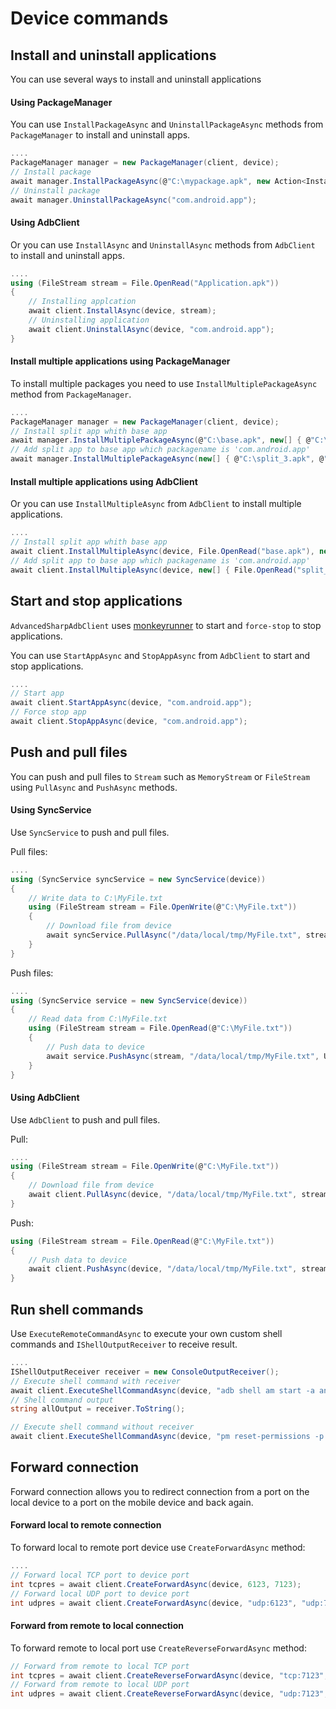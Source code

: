 # Device commands

## Install and uninstall applications

You can use several ways to install and uninstall applications

#### Using PackageManager
You can use `InstallPackageAsync` and `UninstallPackageAsync` methods from `PackageManager` to install and uninstall apps.
```csharp
....
PackageManager manager = new PackageManager(client, device);
// Install package
await manager.InstallPackageAsync(@"C:\mypackage.apk", new Action<InstallProgressEventArgs>(o => { }));
// Uninstall package
await manager.UninstallPackageAsync("com.android.app");
```

#### Using AdbClient
Or you can use `InstallAsync` and `UninstallAsync` methods from `AdbClient` to install and uninstall apps.
```csharp
....
using (FileStream stream = File.OpenRead("Application.apk"))
{
    // Installing applcation
    await client.InstallAsync(device, stream);
    // Uninstalling application
    await client.UninstallAsync(device, "com.android.app");
}
```

#### Install multiple applications using PackageManager
To install multiple packages you need to use `InstallMultiplePackageAsync` method from `PackageManager`.
```csharp
....
PackageManager manager = new PackageManager(client, device);
// Install split app whith base app
await manager.InstallMultiplePackageAsync(@"C:\base.apk", new[] { @"C:\split_1.apk", @"C:\split_2.apk" }, new Action<InstallProgressEventArgs>(a => { }));
// Add split app to base app which packagename is 'com.android.app'
await manager.InstallMultiplePackageAsync(new[] { @"C:\split_3.apk", @"C:\split_4.apk" }, "com.android.app", new Action<InstallProgressEventArgs>(a => { }));
```

#### Install multiple applications using AdbClient
Or you can use `InstallMultipleAsync` from `AdbClient` to install multiple applications.
```csharp
....
// Install split app whith base app
await client.InstallMultipleAsync(device, File.OpenRead("base.apk"), new[] { File.OpenRead("split_1.apk"), File.OpenRead("split_2.apk") });
// Add split app to base app which packagename is 'com.android.app'
await client.InstallMultipleAsync(device, new[] { File.OpenRead("split_3.apk"), File.OpenRead("split_4.apk") }, "com.android.app");
```


## Start and stop applications

`AdvancedSharpAdbClient` uses [monkeyrunner](https://developer.android.com/studio/test/monkeyrunner) to start and `force-stop` to stop applications.

You can use `StartAppAsync` and `StopAppAsync` from `AdbClient` to start and stop applications.
```csharp
....
// Start app 
await client.StartAppAsync(device, "com.android.app");
// Force stop app
await client.StopAppAsync(device, "com.android.app");
```


## Push and pull files
You can push and pull files to `Stream` such as `MemoryStream` or `FileStream` using `PullAsync` and `PushAsync` methods.

#### Using SyncService
Use `SyncService` to push and pull files.

Pull files:
```csharp
....
using (SyncService syncService = new SyncService(device)) 
{
    // Write data to C:\MyFile.txt
    using (FileStream stream = File.OpenWrite(@"C:\MyFile.txt"))
    {
        // Download file from device
        await syncService.PullAsync("/data/local/tmp/MyFile.txt", stream, null);
    }
}
```

Push files:
```csharp
....
using (SyncService service = new SyncService(device))
{
    // Read data from C:\MyFile.txt
    using (FileStream stream = File.OpenRead(@"C:\MyFile.txt"))
    {
        // Push data to device
        await service.PushAsync(stream, "/data/local/tmp/MyFile.txt", UnixFileStatus.DefaultFileMode, DateTimeOffset.Now, null);
    }
}
```

#### Using AdbClient
Use `AdbClient` to push and pull files.

Pull:
```csharp
....
using (FileStream stream = File.OpenWrite(@"C:\MyFile.txt"))
{
    // Download file from device
    await client.PullAsync(device, "/data/local/tmp/MyFile.txt", stream, new Action<SyncProgressChangedEventArgs>(o => { }));
}
```

Push:
```csharp
using (FileStream stream = File.OpenRead(@"C:\MyFile.txt"))
{
    // Push data to device
    await client.PushAsync(device, "/data/local/tmp/MyFile.txt", stream, UnixFileStatus.DefaultFileMode, DateTimeOffset.Now, new Action<SyncProgressChangedEventArgs>(o => { }));
}
```


## Run shell commands
Use `ExecuteRemoteCommandAsync` to execute your own custom shell commands and `IShellOutputReceiver` to receive result.
```csharp
....
IShellOutputReceiver receiver = new ConsoleOutputReceiver();
// Execute shell command with receiver
await client.ExecuteShellCommandAsync(device, "adb shell am start -a android.intent.action.CALL -d tel:+972527300294", receiver);
// Shell command output
string allOutput = receiver.ToString();

// Execute shell command without receiver
await client.ExecuteShellCommandAsync(device, "pm reset-permissions -p com.android.app");
```

## Forward connection
Forward connection allows you to redirect connection from a port on the local device to a port on the mobile device and back again.

#### Forward local to remote connection
To forward local to remote port device use `CreateForwardAsync` method:
```csharp
....
// Forward local TCP port to device port
int tcpres = await client.CreateForwardAsync(device, 6123, 7123);
// Forward local UDP port to device port
int udpres = await client.CreateForwardAsync(device, "udp:6123", "udp:7123", true);
```

#### Forward from remote to local connection
To forward remote to local port use `CreateReverseForwardAsync` method:
```csharp
// Forward from remote to local TCP port
int tcpres = await client.CreateReverseForwardAsync(device, "tcp:7123", "tcp:6123", true);
// Forward from remote to local UDP port
int udpres = await client.CreateReverseForwardAsync(device, "udp:7123", "udp:6123", true);
```